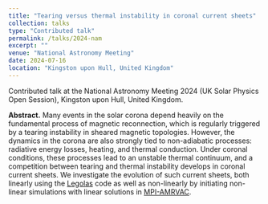 ```yaml
---
title: "Tearing versus thermal instability in coronal current sheets"
collection: talks
type: "Contributed talk"
permalink: /talks/2024-nam
excerpt: ""
venue: "National Astronomy Meeting"
date: 2024-07-16
location: "Kingston upon Hull, United Kingdom"
---
```


Contributed talk at the National Astronomy Meeting 2024 (UK Solar Physics Open Session), Kingston upon Hull, United Kingdom.

__Abstract.__ Many events in the solar corona depend heavily on the fundamental process of magnetic reconnection, which is regularly triggered by a tearing instability in sheared magnetic topologies. However, the dynamics in the corona are also strongly tied to non-adiabatic processes: radiative energy losses, heating, and thermal conduction. Under coronal conditions, these processes lead to an unstable thermal continuum, and a competition between tearing and thermal instability develops in coronal current sheets. We investigate the evolution of such current sheets, both linearly using the [Legolas](https://legolas.science) code as well as non-linearly by initiating non-linear simulations with linear solutions in [MPI-AMRVAC](https://amrvac.org).
